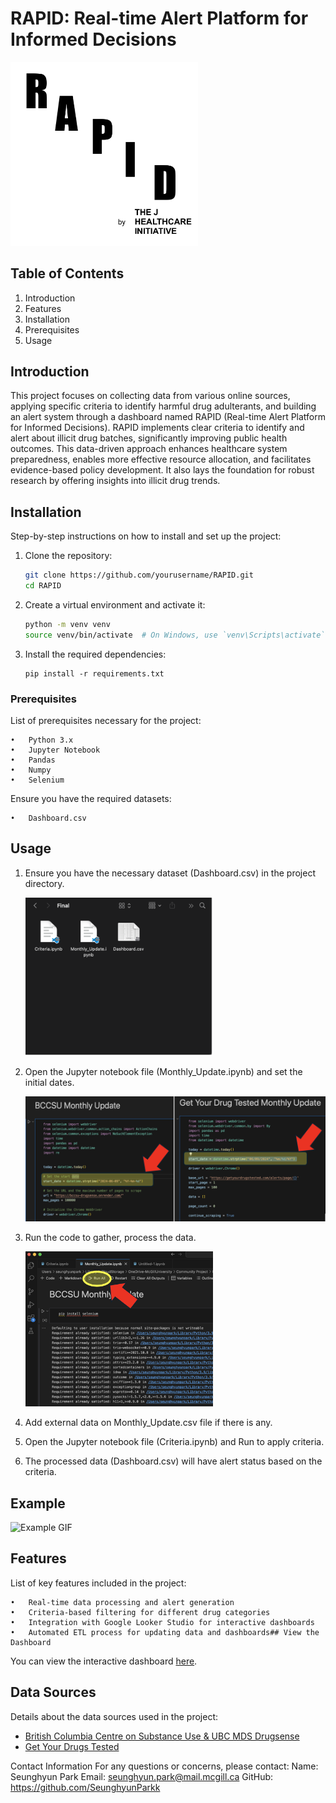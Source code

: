 # RAPID: Real-time Alert Platform for Informed Decisions
<img src="Images/RAPID.png" alt="Example Image" width="300" />

## Table of Contents
1. Introduction
2. Features
3. Installation
4. Prerequisites
5. Usage

## Introduction

This project focuses on collecting data from various online sources, applying specific criteria to identify harmful drug adulterants, and building an alert system through a dashboard named RAPID (Real-time Alert Platform for Informed Decisions). RAPID implements clear criteria to identify and alert about illicit drug batches, significantly improving public health outcomes. This data-driven approach enhances healthcare system preparedness, enables more effective resource allocation, and facilitates evidence-based policy development. It also lays the foundation for robust research by offering insights into illicit drug trends.

## Installation

Step-by-step instructions on how to install and set up the project:

1. Clone the repository:
   ```bash
   git clone https://github.com/yourusername/RAPID.git
   cd RAPID
   ```
2. Create a virtual environment and activate it:
   ```bash
   python -m venv venv
   source venv/bin/activate  # On Windows, use `venv\Scripts\activate`
   ```
3. Install the required dependencies:
   ```
   pip install -r requirements.txt
   ```
   
### Prerequisites

List of prerequisites necessary for the project:

	•	Python 3.x
 	•	Jupyter Notebook
	•	Pandas
	•	Numpy
	•	Selenium

Ensure you have the required datasets:

	•	Dashboard.csv

## Usage

1.	Ensure you have the necessary dataset (Dashboard.csv) in the project directory.

   	<img src="Images/Step1.png" alt="Example Image" width="300" />
    
2.	Open the Jupyter notebook file (Monthly_Update.ipynb) and set the initial dates.

   	<img src="Images/Step2.png" alt="Example Image" width="600" />
    
3.	Run the code to gather, process the data.

   	<img src="Images/Step3.png" alt="Example Image" width="300" />
    
4. 	Add external data on Monthly_Update.csv file if there is any.
   
5.	Open the Jupyter notebook file (Criteria.ipynb) and Run to apply criteria.
    
6.	The processed data (Dashboard.csv) will have alert status based on the criteria.
 

## Example

![Example GIF](Images/Demo.gif)

## Features

List of key features included in the project:

	•	Real-time data processing and alert generation
	•	Criteria-based filtering for different drug categories
	•	Integration with Google Looker Studio for interactive dashboards
	•	Automated ETL process for updating data and dashboards## View the Dashboard
 
You can view the interactive dashboard [here](https://lookerstudio.google.com/embed/reporting/d4ee0e89-a8b2-4d92-9926-f69474198d63/page/p_lffrf20bjd).

## Data Sources

Details about the data sources used in the project:

- [British Columbia Centre on Substance Use & UBC MDS Drugsense](https://bccsu-drugsense.onrender.com)
- [Get Your Drugs Tested](https://getyourdrugstested.com/alerts/)


Contact Information
For any questions or concerns, please contact:
Name: Seunghyun Park
Email: seunghyun.park@mail.mcgill.ca
GitHub: https://github.com/SeunghyunParkk
